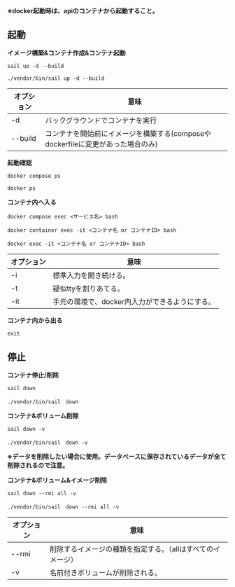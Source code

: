 #### ※docker起動時は、apiのコンテナから起動すること。

## 起動
**イメージ構築&コンテナ作成&コンテナ起動**
```
sail up -d --build

./vendor/bin/sail up -d --build
```
|オプション|意味|
| ----- | ----- |
|-d     |バックグラウンドでコンテナを実行|
|--build|コンテナを開始前にイメージを構築する(composeやdockerfileに変更があった場合のみ)|

**起動確認**
```
docker compose ps

docker ps
```

**コンテナ内へ入る**
```
docker compose exec <サービス名> bash

docker container exec -it <コンテナ名 or コンテナID> bash

docker exec -it <コンテナ名 or コンテナID> bash
```
|オプション|意味|
| ----- | ----- |
|-i     |標準入力を開き続ける。|
|-t     |疑似ttyを割りあてる。|
|-it    |手元の環境で、docker内入力ができるようにする。|

**コンテナ内から出る**
```
exit
```

## 停止
**コンテナ停止/削除**
```
sail down

./vendor/bin/sail　down
```

**コンテナ&ボリューム削除**
```
sail down -v

./vendor/bin/sail　down -v
```
**※データを削除したい場合に使用。データベースに保存されているデータが全て削除されるので注意。**

**コンテナ&ボリューム&イメージ削除**
```
sail down --rmi all -v

./vendor/bin/sail　down --rmi all -v
```
|オプション|意味|
| ----- | ----- |
|--rmi  |削除するイメージの種類を指定する。（allはすべてのイメージ）|
|-v|名前付きボリュームが削除される。|
